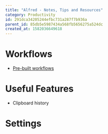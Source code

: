```yaml
---
title: "Alfred - Notes, Tips and Resources"
category: Productivity
id: 291dca34205244efbc731a287f7b936a
parent_id: 85db5e5987434a568fb5656275a524dc
created_at: 1582036649618
---
```


# Workflows
* [Pre-built workflows](https://packal.org) 

# Useful Features
* Clipboard history

# Settings
                